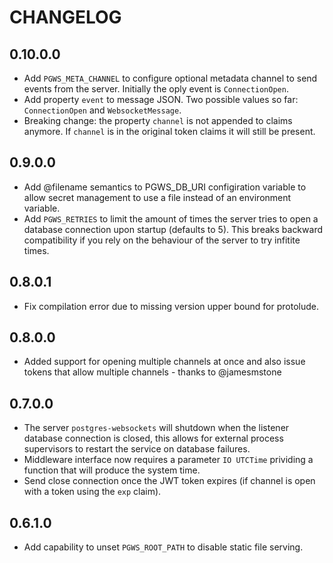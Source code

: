 # CHANGELOG

## 0.10.0.0

- Add `PGWS_META_CHANNEL` to configure optional metadata channel to send events from the server. Initially the oply event is `ConnectionOpen`.
- Add property `event` to message JSON. Two possible values so far: `ConnectionOpen` and `WebsocketMessage`.
- Breaking change: the property `channel` is not appended to claims anymore. If `channel` is in the original token claims it will still be present.

## 0.9.0.0

- Add @filename semantics to PGWS_DB_URI configiration variable to allow secret management to use a file instead of an environment variable.
- Add `PGWS_RETRIES` to limit the amount of times the server tries to open a database connection upon startup (defaults to 5). This breaks backward compatibility if you rely on the behaviour of the server to try infitite times.

## 0.8.0.1

- Fix compilation error due to missing version upper bound for protolude.

## 0.8.0.0

- Added support for opening multiple channels at once and also issue tokens that allow multiple channels - thanks to @jamesmstone

## 0.7.0.0

- The server `postgres-websockets` will shutdown when the listener database connection is closed, this allows for external process supervisors to restart the service on database failures.
- Middleware interface now requires a parameter `IO UTCTime` prividing a function that will produce the system time.
- Send close connection once the JWT token expires (if channel is open with a token using the `exp` claim).

## 0.6.1.0

- Add capability to unset `PGWS_ROOT_PATH` to disable static file serving.
